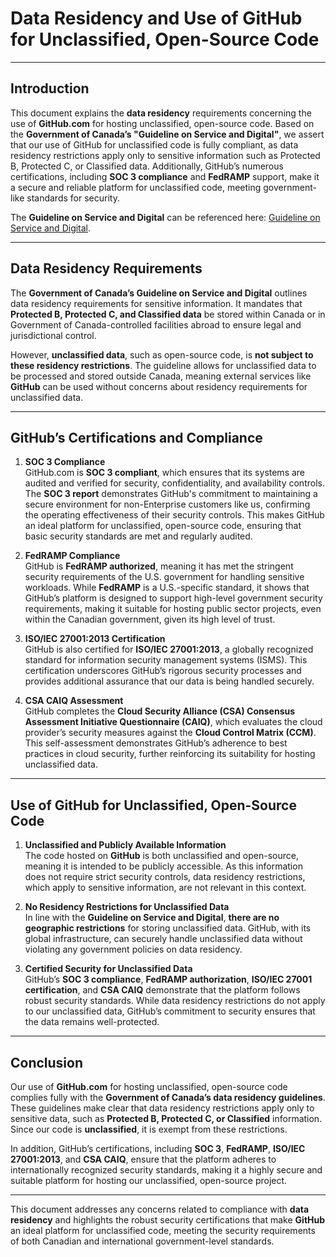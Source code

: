 # Data Residency and Use of GitHub for Unclassified, Open-Source Code

---

## Introduction

This document explains the **data residency** requirements concerning the use of **GitHub.com** for hosting unclassified, open-source code. Based on the **Government of Canada’s "Guideline on Service and Digital"**, we assert that our use of GitHub for unclassified code is fully compliant, as data residency restrictions apply only to sensitive information such as Protected B, Protected C, or Classified data. Additionally, GitHub’s numerous certifications, including **SOC 3 compliance** and **FedRAMP** support, make it a secure and reliable platform for unclassified code, meeting government-like standards for security.

The **Guideline on Service and Digital** can be referenced here: [Guideline on Service and Digital](https://www.canada.ca/en/government/system/digital-government/guideline-service-digital.html).

---

## Data Residency Requirements

The **Government of Canada’s Guideline on Service and Digital** outlines data residency requirements for sensitive information. It mandates that **Protected B, Protected C, and Classified data** be stored within Canada or in Government of Canada-controlled facilities abroad to ensure legal and jurisdictional control.

However, **unclassified data**, such as open-source code, is **not subject to these residency restrictions**. The guideline allows for unclassified data to be processed and stored outside Canada, meaning external services like **GitHub** can be used without concerns about residency requirements for unclassified data.

---

## GitHub’s Certifications and Compliance

1. **SOC 3 Compliance**  
   GitHub.com is **SOC 3 compliant**, which ensures that its systems are audited and verified for security, confidentiality, and availability controls. The **SOC 3 report** demonstrates GitHub's commitment to maintaining a secure environment for non-Enterprise customers like us, confirming the operating effectiveness of their security controls. This makes GitHub an ideal platform for unclassified, open-source code, ensuring that basic security standards are met and regularly audited.

2. **FedRAMP Compliance**  
   GitHub is **FedRAMP authorized**, meaning it has met the stringent security requirements of the U.S. government for handling sensitive workloads. While **FedRAMP** is a U.S.-specific standard, it shows that GitHub’s platform is designed to support high-level government security requirements, making it suitable for hosting public sector projects, even within the Canadian government, given its high level of trust.

3. **ISO/IEC 27001:2013 Certification**  
   GitHub is also certified for **ISO/IEC 27001:2013**, a globally recognized standard for information security management systems (ISMS). This certification underscores GitHub’s rigorous security processes and provides additional assurance that our data is being handled securely.

4. **CSA CAIQ Assessment**  
   GitHub completes the **Cloud Security Alliance (CSA) Consensus Assessment Initiative Questionnaire (CAIQ)**, which evaluates the cloud provider’s security measures against the **Cloud Control Matrix (CCM)**. This self-assessment demonstrates GitHub’s adherence to best practices in cloud security, further reinforcing its suitability for hosting unclassified data.

---

## Use of GitHub for Unclassified, Open-Source Code

1. **Unclassified and Publicly Available Information**  
   The code hosted on **GitHub** is both unclassified and open-source, meaning it is intended to be publicly accessible. As this information does not require strict security controls, data residency restrictions, which apply to sensitive information, are not relevant in this context.

2. **No Residency Restrictions for Unclassified Data**  
   In line with the **Guideline on Service and Digital**, **there are no geographic restrictions** for storing unclassified data. GitHub, with its global infrastructure, can securely handle unclassified data without violating any government policies on data residency.

3. **Certified Security for Unclassified Data**  
   GitHub’s **SOC 3 compliance**, **FedRAMP authorization**, **ISO/IEC 27001 certification**, and **CSA CAIQ** demonstrate that the platform follows robust security standards. While data residency restrictions do not apply to our unclassified data, GitHub’s commitment to security ensures that the data remains well-protected.

---

## Conclusion

Our use of **GitHub.com** for hosting unclassified, open-source code complies fully with the **Government of Canada’s data residency guidelines**. These guidelines make clear that data residency restrictions apply only to sensitive data, such as **Protected B, Protected C, or Classified** information. Since our code is **unclassified**, it is exempt from these restrictions.

In addition, GitHub’s certifications, including **SOC 3**, **FedRAMP**, **ISO/IEC 27001:2013**, and **CSA CAIQ**, ensure that the platform adheres to internationally recognized security standards, making it a highly secure and suitable platform for hosting our unclassified, open-source project.

---

This document addresses any concerns related to compliance with **data residency** and highlights the robust security certifications that make **GitHub** an ideal platform for unclassified code, meeting the security requirements of both Canadian and international government-level standards.
